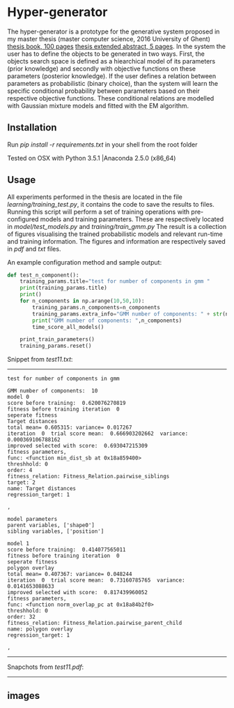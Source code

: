 # Hyper-generator

The hyper-generator is a prototype for the generative system proposed in my master thesis (master computer science, 2016 University of Ghent) [thesis book, 100 pages](https://drive.google.com/open?id=0B_i173N50feyWDFBQWltODdZSDQ) [thesis extended abstract, 5 pages](https://drive.google.com/open?id=0B_i173N50feyM2pjNGZBUVlLbWs).
In the system the user has to define the objects to be generated in two ways.
First, the objects search space is defined as a hiearchical model of its parameters (prior knowledge) and secondly with objective functions on these parameters (posterior knowledge).
If the user defines a relation between parameters as probabilistic (binary choice), than the system will learn the specific conditional probability between parameters based on their respective objective functions.
These conditional relations are modelled with Gaussian mixture models and fitted with the EM algorithm.

## Installation

Run *pip install -r requirements.txt* in your shell from the root folder

Tested on OSX with Python 3.5.1 |Anaconda 2.5.0 (x86_64)

## Usage

All experiments performed in the thesis are located in the file *learning/training_test.py*, it contains the code to save the results to files.
Running this script will perform a set of training operations with pre-configured models and training parameters.
These are respectively located in *model/test_models.py* and *training/train_gmm.py*
The result is a collection of figures visualising the trained probabilistic models and relevant run-time and training information.
The figures and information are respectively saved in *pdf* and *txt* files.

An example configuration method and sample output:
```python
def test_n_component():
    training_params.title="test for number of components in gmm "
    print(training_params.title)
    print()
    for n_components in np.arange(10,50,10):
        training_params.n_components=n_components
        training_params.extra_info="GMM number of components: " + str(n_components)
        print("GMM number of components: ",n_components)
        time_score_all_models()

    print_train_parameters()
    training_params.reset()
```
Snippet from *test11.txt*:

-------------------
```
test for number of components in gmm 

GMM number of components:  10
model 0
score before training:  0.620076270819
fitness before training iteration  0
seperate fitness
Target distances
total mean= 0.605315: variance= 0.017267
iteration  0  trial score mean:  0.666903202662  variance:  0.000369106788162
improved selected with score:  0.693047215309
fitness parameters,
func: <function min_dist_sb at 0x18a859400>
threshhold: 0
order: 4
fitness_relation: Fitness_Relation.pairwise_siblings
target: 2
name: Target distances
regression_target: 1

,

model parameters
parent variables, ['shape0']
sibling variables, ['position']

model 1
score before training:  0.414077565011
fitness before training iteration  0
seperate fitness
polygon overlay
total mean= 0.407367: variance= 0.048244
iteration  0  trial score mean:  0.73160785765  variance:  0.0141653088633
improved selected with score:  0.817439960052
fitness parameters,
func: <function norm_overlap_pc at 0x18a84b2f0>
threshhold: 0
order: 32
fitness_relation: Fitness_Relation.pairwise_parent_child
name: polygon overlay
regression_target: 1

,
```

-------------------

Snapchots from *test11.pdf*:

-------------------

images
-------------------
